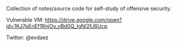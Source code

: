 Collection of notes/source code for self-study of offensive security.

Vulnerable VM: https://drive.google.com/open?id=1KJ7pEnEf1RnjOv_yBd0Q_IgNI2fJ6Ucp

Twitter: @evdaez
